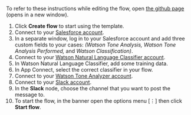 To refer to these instructions while editing the flow, open [the github page](https://github.com/ot4i/app-connect-templates/blob/master/resources/markdown/Classification%20and%20sentiment%20analysis%20on%20new%20Salesforce%20case_instructions.md) (opens in a new window).

1. Click **Create flow** to start using the template.
1. Connect to your [Salesforce account](https://developer.ibm.com/integration/docs/app-connect/how-to-guides-for-apps/use-ibm-app-connect-salesforce/).
3. In a separate window, log in to your Salesforce account and add three custom fields to your cases: _(Watson Tone Analysis, Watson Tone Analysis Performed,_ and _Watson Classification)_.
4. Connect to your [Watson Natural Language Classifier account](https://developer.ibm.com/integration/docs/app-connect/how-to-guides-for-apps/use-ibm-app-connect-watson-natural-language-classifier/).
5. In Watson Natural Language Classifier, add some training data.
6. In App Connect, select the correct classifier in your flow.
5. Connect to your [Watson Tone Analyzer account](https://developer.ibm.com/integration/docs/app-connect/how-to-guides-for-apps/use-ibm-app-connect-watson-tone-analyzer/).
6. Connect to your [Slack account](https://developer.ibm.com/integration/docs/app-connect/how-to-guides-for-apps/use-ibm-app-connect-slack/).
1. In the **Slack** node, choose the channel that you want to post the message to.
1. To start the flow, in the banner open the options menu [&#8942;] then click **Start flow**.
